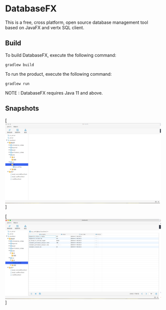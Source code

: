 # DatabaseFX

This is a free, cross platform, open source database management tool based on JavaFX and vertx SQL client.

## Build
To build DatabaseFX, execute the following command:
```
gradlew build
```
To run the product, execute the following command:
```
gradlew run
```
NOTE : DatabaseFX requires Java 11 and above.

## Snapshots

[![Travis CI](./SNAPSHOTS/a.png)]

[![Travis CI](./SNAPSHOTS/b.png)]



